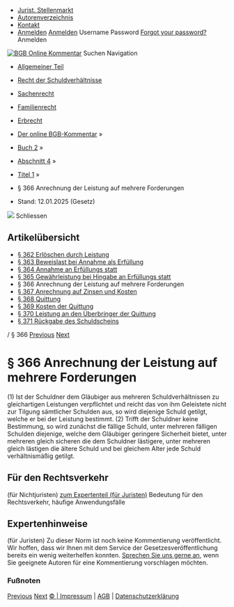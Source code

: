   * [Jurist. Stellenmarkt](https://bgb.kommentar.de/Buch-2/Abschnitt-4/Titel-1/</job-board> "Jurist. Stellenmarkt")
  * [Autorenverzeichnis](https://bgb.kommentar.de/Buch-2/Abschnitt-4/Titel-1/</Autorenverzeichnis> "Autorenverzeichnis")
  * [Kontakt](https://bgb.kommentar.de/Buch-2/Abschnitt-4/Titel-1/</Kontakt>)
  * [Anmelden](https://bgb.kommentar.de/Buch-2/Abschnitt-4/Titel-1/<#login> "show login form") [Anmelden](https://bgb.kommentar.de/Buch-2/Abschnitt-4/Titel-1/<#> "hide login form") Username Password
[Forgot your password?](https://bgb.kommentar.de/Buch-2/Abschnitt-4/Titel-1/</user/forgotpassword>) Anmelden 


[![BGB Online Kommentar](https://bgb.kommentar.de/extension/bgb/design/bgb/images/logo.png)](https://bgb.kommentar.de/Buch-2/Abschnitt-4/Titel-1/</> "BGB Online Kommentar")
Suchen
Navigation
  * [Allgemeiner Teil](https://bgb.kommentar.de/Buch-2/Abschnitt-4/Titel-1/</Buch-1>)
  * [Recht der Schuldverhältnisse](https://bgb.kommentar.de/Buch-2/Abschnitt-4/Titel-1/</Buch-2>)
  * [Sachenrecht](https://bgb.kommentar.de/Buch-2/Abschnitt-4/Titel-1/</Buch-3>)
  * [Familienrecht](https://bgb.kommentar.de/Buch-2/Abschnitt-4/Titel-1/</Buch-4>)
  * [Erbrecht](https://bgb.kommentar.de/Buch-2/Abschnitt-4/Titel-1/</Buch-5>)


  * [Der online BGB-Kommentar](https://bgb.kommentar.de/Buch-2/Abschnitt-4/Titel-1/</>) »
  * [Buch 2](https://bgb.kommentar.de/Buch-2/Abschnitt-4/Titel-1/</Buch-2>) »
  * [Abschnitt 4](https://bgb.kommentar.de/Buch-2/Abschnitt-4/Titel-1/</Buch-2/Abschnitt-4>) »
  * [Titel 1](https://bgb.kommentar.de/Buch-2/Abschnitt-4/Titel-1/</Buch-2/Abschnitt-4/Titel-1>) »
  * § 366 Anrechnung der Leistung auf mehrere Forderungen 
  * Stand: 12.01.2025 (Gesetz) 


![](https://vg01.met.vgwort.de/na/1c9909529ead4f509072c06d9081a7d5)
Schliessen 
## Artikelübersicht
  * [ § 362 Erlöschen durch Leistung ](https://bgb.kommentar.de/Buch-2/Abschnitt-4/Titel-1/</Buch-2/Abschnitt-4/Titel-1/Erloeschen-durch-Leistung>)
  * [ § 363 Beweislast bei Annahme als Erfüllung ](https://bgb.kommentar.de/Buch-2/Abschnitt-4/Titel-1/</Buch-2/Abschnitt-4/Titel-1/Beweislast-bei-Annahme-als-Erfuellung>)
  * [ § 364 Annahme an Erfüllungs statt ](https://bgb.kommentar.de/Buch-2/Abschnitt-4/Titel-1/</Buch-2/Abschnitt-4/Titel-1/Annahme-an-Erfuellungs-statt>)
  * [ § 365 Gewährleistung bei Hingabe an Erfüllungs statt ](https://bgb.kommentar.de/Buch-2/Abschnitt-4/Titel-1/</Buch-2/Abschnitt-4/Titel-1/Gewaehrleistung-bei-Hingabe-an-Erfuellungs-statt>)
  * § 366 Anrechnung der Leistung auf mehrere Forderungen 
  * [ § 367 Anrechnung auf Zinsen und Kosten ](https://bgb.kommentar.de/Buch-2/Abschnitt-4/Titel-1/</Buch-2/Abschnitt-4/Titel-1/Anrechnung-auf-Zinsen-und-Kosten>)
  * [ § 368 Quittung ](https://bgb.kommentar.de/Buch-2/Abschnitt-4/Titel-1/</Buch-2/Abschnitt-4/Titel-1/Quittung>)
  * [ § 369 Kosten der Quittung ](https://bgb.kommentar.de/Buch-2/Abschnitt-4/Titel-1/</Buch-2/Abschnitt-4/Titel-1/Kosten-der-Quittung>)
  * [ § 370 Leistung an den Überbringer der Quittung ](https://bgb.kommentar.de/Buch-2/Abschnitt-4/Titel-1/</Buch-2/Abschnitt-4/Titel-1/Leistung-an-den-Ueberbringer-der-Quittung>)
  * [ § 371 Rückgabe des Schuldscheins ](https://bgb.kommentar.de/Buch-2/Abschnitt-4/Titel-1/</Buch-2/Abschnitt-4/Titel-1/Rueckgabe-des-Schuldscheins>)


/ § 366 
[Previous](https://bgb.kommentar.de/Buch-2/Abschnitt-4/Titel-1/</Buch-2/Abschnitt-4/Titel-1/Gewaehrleistung-bei-Hingabe-an-Erfuellungs-statt> "§ 365 Gewährleistung bei Hingabe an Erfüllungs statt") [Next](https://bgb.kommentar.de/Buch-2/Abschnitt-4/Titel-1/</Buch-2/Abschnitt-4/Titel-1/Anrechnung-auf-Zinsen-und-Kosten> "§ 367 Anrechnung auf Zinsen und Kosten")
# § 366 Anrechnung der Leistung auf mehrere Forderungen
(1) Ist der Schuldner dem Gläubiger aus mehreren Schuldverhältnissen zu gleichartigen Leistungen verpflichtet und reicht das von ihm Geleistete nicht zur Tilgung sämtlicher Schulden aus, so wird diejenige Schuld getilgt, welche er bei der Leistung bestimmt.
(2) Trifft der Schuldner keine Bestimmung, so wird zunächst die fällige Schuld, unter mehreren fälligen Schulden diejenige, welche dem Gläubiger geringere Sicherheit bietet, unter mehreren gleich sicheren die dem Schuldner lästigere, unter mehreren gleich lästigen die ältere Schuld und bei gleichem Alter jede Schuld verhältnismäßig getilgt.
## Für den Rechtsverkehr 
(für Nichtjuristen)
[zum Expertenteil (für Juristen)](https://bgb.kommentar.de/Buch-2/Abschnitt-4/Titel-1/<#expertenhinweise>)
Bedeutung für den Rechtsverkehr, häufige Anwendungsfälle
## Expertenhinweise
(für Juristen)
Zu dieser Norm ist noch keine Kommentierung veröffentlicht. Wir hoffen, dass wir Ihnen mit dem Service der Gesetzesveröffentlichung bereits ein wenig weiterhelfen konnten. [Sprechen Sie uns gerne an](https://bgb.kommentar.de/Buch-2/Abschnitt-4/Titel-1/</Kontakt>), wenn Sie geeignete Autoren für eine Kommentierung vorschlagen möchten. 
### Fußnoten
[Previous](https://bgb.kommentar.de/Buch-2/Abschnitt-4/Titel-1/</Buch-2/Abschnitt-4/Titel-1/Gewaehrleistung-bei-Hingabe-an-Erfuellungs-statt> "§ 365 Gewährleistung bei Hingabe an Erfüllungs statt") [Next](https://bgb.kommentar.de/Buch-2/Abschnitt-4/Titel-1/</Buch-2/Abschnitt-4/Titel-1/Anrechnung-auf-Zinsen-und-Kosten> "§ 367 Anrechnung auf Zinsen und Kosten")
[© | Impressum](https://bgb.kommentar.de/Buch-2/Abschnitt-4/Titel-1/</Kontakt>) | [AGB](https://bgb.kommentar.de/Buch-2/Abschnitt-4/Titel-1/</AGB>) | [Datenschutzerklärung](https://bgb.kommentar.de/Buch-2/Abschnitt-4/Titel-1/</Datenschutzerklaerung-fuer-Leser>)
